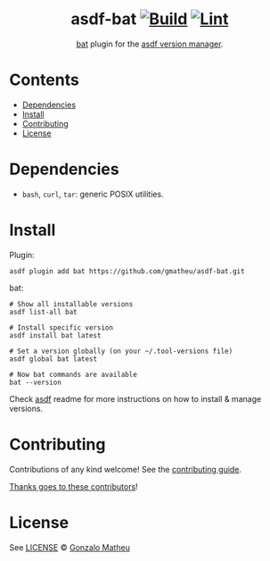<div align="center">

# asdf-bat [![Build](https://github.com/gmatheu/asdf-bat/actions/workflows/build.yml/badge.svg)](https://github.com/gmatheu/asdf-bat/actions/workflows/build.yml) [![Lint](https://github.com/gmatheu/asdf-bat/actions/workflows/lint.yml/badge.svg)](https://github.com/gmatheu/asdf-bat/actions/workflows/lint.yml)

[bat](https://github.com/sharkdp/bat/) plugin for the [asdf version manager](https://asdf-vm.com).

</div>

# Contents

- [Dependencies](#dependencies)
- [Install](#install)
- [Contributing](#contributing)
- [License](#license)

# Dependencies

- `bash`, `curl`, `tar`: generic POSIX utilities.

# Install

Plugin:

```shell
asdf plugin add bat https://github.com/gmatheu/asdf-bat.git
```

bat:

```shell
# Show all installable versions
asdf list-all bat

# Install specific version
asdf install bat latest

# Set a version globally (on your ~/.tool-versions file)
asdf global bat latest

# Now bat commands are available
bat --version
```

Check [asdf](https://github.com/asdf-vm/asdf) readme for more instructions on how to
install & manage versions.

# Contributing

Contributions of any kind welcome! See the [contributing guide](contributing.md).

[Thanks goes to these contributors](https://github.com/gmatheu/asdf-bat/graphs/contributors)!

# License

See [LICENSE](LICENSE) © [Gonzalo Matheu](https://github.com/gmatheu/)
